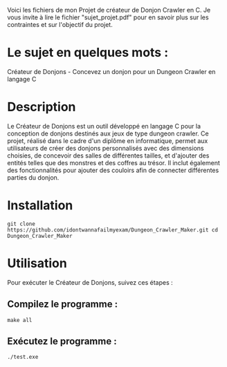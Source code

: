 Voici les fichiers de mon Projet de créateur de Donjon Crawler en C. 
Je vous invite à lire le fichier "sujet_projet.pdf" pour en savoir plus sur les contraintes et sur l'objectif du projet. 

# Le sujet en quelques mots : 

Créateur de Donjons - Concevez un donjon pour un Dungeon Crawler en langage C

# Description
Le Créateur de Donjons est un outil développé en langage C pour la conception de donjons destinés aux jeux de type dungeon crawler. Ce projet, réalisé dans le cadre d'un diplôme en informatique, permet aux utilisateurs de créer des donjons personnalisés avec des dimensions choisies, de concevoir des salles de différentes tailles, et d'ajouter des entités telles que des monstres et des coffres au trésor. Il inclut également des fonctionnalités pour ajouter des couloirs afin de connecter différentes parties du donjon.

# Installation
`git clone https://github.com/idontwannafailmyexam/Dungeon_Crawler_Maker.git
cd Dungeon_Crawler_Maker`

# Utilisation
Pour exécuter le Créateur de Donjons, suivez ces étapes :

## Compilez le programme :
`make all`

## Exécutez le programme :
`./test.exe`
